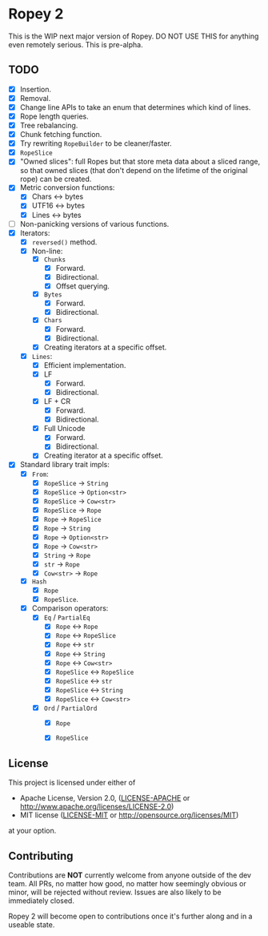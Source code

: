 # Ropey 2

This is the WIP next major version of Ropey.  DO NOT USE THIS for anything even remotely serious.  This is pre-alpha.

## TODO

- [x] Insertion.
- [x] Removal.
- [x] Change line APIs to take an enum that determines which kind of lines.
- [x] Rope length queries.
- [x] Tree rebalancing.
- [x] Chunk fetching function.
- [x] Try rewriting `RopeBuilder` to be cleaner/faster.
- [x] `RopeSlice`
- [x] "Owned slices": full Ropes but that store meta data about a sliced range, so that owned slices (that don't depend on the lifetime of the original rope) can be created.
- [x] Metric conversion functions:
  - [x] Chars <-> bytes
  - [x] UTF16 <-> bytes
  - [x] Lines <-> bytes
- [ ] Non-panicking versions of various functions.
- [x] Iterators:
  - [x] `reversed()` method.
  - [x] Non-line:
    - [x] `Chunks`
      - [x] Forward.
      - [x] Bidirectional.
      - [x] Offset querying.
    - [x] `Bytes`
      - [x] Forward.
      - [x] Bidirectional.
    - [x] `Chars`
      - [x] Forward.
      - [x] Bidirectional.
    - [x] Creating iterators at a specific offset.
  - [x] `Lines`:
    - [x] Efficient implementation.
    - [x] LF
      - [x] Forward.
      - [x] Bidirectional.
    - [x] LF + CR
      - [x] Forward.
      - [x] Bidirectional.
    - [x] Full Unicode
      - [x] Forward.
      - [x] Bidirectional.
    - [x] Creating iterator at a specific offset.
- [x] Standard library trait impls:
  - [x] `From`:
    - [x] `RopeSlice` -> `String`
    - [x] `RopeSlice` -> `Option<str>`
    - [x] `RopeSlice` -> `Cow<str>`
    - [x] `RopeSlice` -> `Rope`
    - [x] `Rope` -> `RopeSlice`
    - [x] `Rope` -> `String`
    - [x] `Rope` -> `Option<str>`
    - [x] `Rope` -> `Cow<str>`
    - [x] `String` -> `Rope`
    - [x] `str` -> `Rope`
    - [x] `Cow<str>` -> `Rope`
  - [x] `Hash`
    - [x] `Rope`
    - [x] `RopeSlice`.
  - [x] Comparison operators:
    - [x] `Eq` / `PartialEq`
      - [x] `Rope` <-> `Rope`
      - [x] `Rope` <-> `RopeSlice`
      - [x] `Rope` <-> `str`
      - [x] `Rope` <-> `String`
      - [x] `Rope` <-> `Cow<str>`
      - [x] `RopeSlice` <-> `RopeSlice`
      - [x] `RopeSlice` <-> `str`
      - [x] `RopeSlice` <-> `String`
      - [x] `RopeSlice` <-> `Cow<str>`
    - [x] `Ord` / `PartialOrd`
      - [x] `Rope`
      - [x] `RopeSlice`


## License

This project is licensed under either of

 * Apache License, Version 2.0, ([LICENSE-APACHE](LICENSE-APACHE) or
   http://www.apache.org/licenses/LICENSE-2.0)
 * MIT license ([LICENSE-MIT](LICENSE-MIT) or
   http://opensource.org/licenses/MIT)

at your option.


## Contributing

Contributions are **NOT** currently welcome from anyone outside of the dev team.  All PRs, no matter how good, no matter how seemingly obvious or minor, will be rejected without review.  Issues are also likely to be immediately closed.

Ropey 2 will become open to contributions once it's further along and in a useable state.
